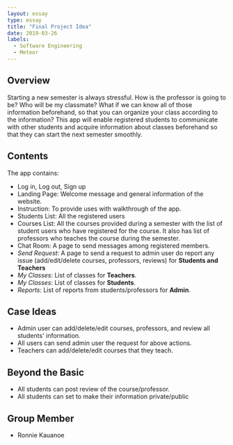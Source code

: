 ```yaml
---
layout: essay
type: essay
title: "Final Project Idea"
date: 2019-03-26
labels:
  - Software Engineering
  - Meteor
---
```


## Overview
 Starting a new semester is always stressful. How is the professor is going to be? Who will be my classmate? What if we can know all of those information beforehand, so that you can organize your class according to the information? This app will enable registered students to communicate with other students and acquire information about classes beforehand so that they can start the next semester smoothly.
 
## Contents
The app contains:
 * Log in, Log out, Sign up
 * Landing Page: Welcome message and general information of the website.
 * Instruction: To provide uses with walkthrough of the app.
 * Students List: All the registered users
 * Courses List: All the courses provided during a semester with the list of student users who have registered for the course. It also has list of professors who teaches the course during the semester.
 * Chat Room: A page to send messages among registered members.
 * *Send Request*: A page to send a request to admin user do report any issue (add/edit/delete courses, professors, reviews) for **Students and Teachers** 
 * *My Classes*: List of classes for **Teachers**.
 * *My Classes*: List of classes for **Students**.
 * *Reports*: List of reports from students/professors for **Admin**.
 
## Case Ideas
* Admin user can add/delete/edit courses, professors, and review all students' information.
* All users can send admin user the request for above actions.
* Teachers can add/delete/edit courses that they teach.

## Beyond the Basic
* All students can post review of the course/professor.
* All students can set to make their information private/public

## Group Member
* Ronnie Kauanoe
